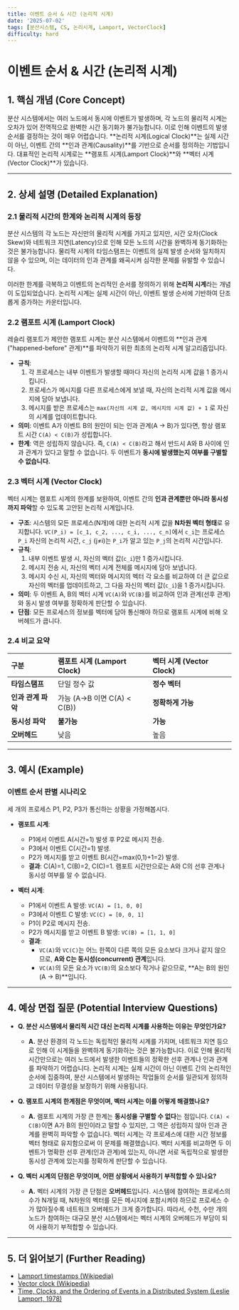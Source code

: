 ```yaml
---
title: 이벤트 순서 & 시간 (논리적 시계)
date: '2025-07-02'
tags: [분산시스템, CS, 논리시계, Lamport, VectorClock]
difficulty: hard
---
```


# 이벤트 순서 & 시간 (논리적 시계)

## 1. 핵심 개념 (Core Concept)

분산 시스템에서는 여러 노드에서 동시에 이벤트가 발생하며, 각 노드의 물리적 시계는 오차가 있어 전역적으로 완벽한 시간 동기화가 불가능합니다. 이로 인해 이벤트의 발생 순서를 결정하는 것이 매우 어렵습니다. \*\*논리적 시계(Logical Clock)\*\*는 실제 시간이 아닌, 이벤트 간의 \*\*인과 관계(Causality)\*\*를 기반으로 순서를 정의하는 기법입니다. 대표적인 논리적 시계로는 \*\*램포트 시계(Lamport Clock)\*\*와 \*\*벡터 시계(Vector Clock)\*\*가 있습니다.

______________________________________________________________________

## 2. 상세 설명 (Detailed Explanation)

### 2.1 물리적 시간의 한계와 논리적 시계의 등장

분산 시스템의 각 노드는 자신만의 물리적 시계를 가지고 있지만, 시간 오차(Clock Skew)와 네트워크 지연(Latency)으로 인해 모든 노드의 시간을 완벽하게 동기화하는 것은 불가능합니다. 물리적 시계의 타임스탬프는 이벤트의 실제 발생 순서와 일치하지 않을 수 있으며, 이는 데이터의 인과 관계를 왜곡시켜 심각한 문제를 유발할 수 있습니다.

이러한 한계를 극복하고 이벤트의 논리적인 순서를 정의하기 위해 **논리적 시계**라는 개념이 도입되었습니다. 논리적 시계는 실제 시간이 아닌, 이벤트 발생 순서에 기반하여 단조롭게 증가하는 카운터입니다.

### 2.2 램포트 시계 (Lamport Clock)

레슬리 램포트가 제안한 램포트 시계는 분산 시스템에서 이벤트의 \*\*인과 관계("happened-before" 관계)\*\*를 파악하기 위한 최초의 논리적 시계 알고리즘입니다.

- **규칙**:
  1. 각 프로세스는 내부 이벤트가 발생할 때마다 자신의 논리적 시계 값을 1 증가시킵니다.
  1. 프로세스가 메시지를 다른 프로세스에게 보낼 때, 자신의 논리적 시계 값을 메시지에 담아 보냅니다.
  1. 메시지를 받은 프로세스는 `max(자신의 시계 값, 메시지의 시계 값) + 1` 로 자신의 시계를 업데이트합니다.
- **의미**: 이벤트 A가 이벤트 B의 원인이 되는 인과 관계(A → B)가 있다면, 항상 램포트 시간 `C(A) < C(B)`가 성립합니다.
- **한계**: 역은 성립하지 않습니다. 즉, `C(A) < C(B)`라고 해서 반드시 A와 B 사이에 인과 관계가 있다고 말할 수 없습니다. 두 이벤트가 **동시에 발생했는지 여부를 구별할 수 없습니다.**

### 2.3 벡터 시계 (Vector Clock)

벡터 시계는 램포트 시계의 한계를 보완하여, 이벤트 간의 **인과 관계뿐만 아니라 동시성까지 파악**할 수 있도록 고안된 논리적 시계입니다.

- **구조**: 시스템의 모든 프로세스(N개)에 대한 논리적 시계 값을 **N차원 벡터 형태**로 유지합니다. `VC(P_i) = [c_1, c_2, ..., c_i, ..., c_n]`에서 `c_i`는 프로세스 `P_i` 자신의 논리적 시간, `c_j` (j≠i)는 `P_i`가 알고 있는 `P_j`의 논리적 시간입니다.
- **규칙**:
  1. 내부 이벤트 발생 시, 자신의 벡터 값(`c_i`)만 1 증가시킵니다.
  1. 메시지 전송 시, 자신의 벡터 시계 전체를 메시지에 담아 보냅니다.
  1. 메시지 수신 시, 자신의 벡터와 메시지의 벡터 각 요소를 비교하여 더 큰 값으로 자신의 벡터를 업데이트하고, 그 다음 자신의 벡터 값(`c_i`)을 1 증가시킵니다.
- **의미**: 두 이벤트 A, B의 벡터 시계 `VC(A)`와 `VC(B)`를 비교하여 인과 관계(선후 관계)와 동시 발생 여부를 정확하게 판단할 수 있습니다.
- **단점**: 모든 프로세스의 정보를 벡터에 담아 통신해야 하므로 램포트 시계에 비해 오버헤드가 큽니다.

### 2.4 비교 요약

| 구분               | 램포트 시계 (Lamport Clock)  | 벡터 시계 (Vector Clock) |
| :----------------- | :--------------------------- | :----------------------- |
| **타임스탬프**     | 단일 정수 값                 | **정수 벡터**            |
| **인과 관계 파악** | 가능 (A→B 이면 C(A) \< C(B)) | **정확하게 가능**        |
| **동시성 파악**    | **불가능**                   | **가능**                 |
| **오버헤드**       | 낮음                         | 높음                     |

______________________________________________________________________

## 3. 예시 (Example)

### 이벤트 순서 판별 시나리오

세 개의 프로세스 P1, P2, P3가 통신하는 상황을 가정해봅시다.

- **램포트 시계**:

  - P1에서 이벤트 A(시간=1) 발생 후 P2로 메시지 전송.
  - P3에서 이벤트 C(시간=1) 발생.
  - P2가 메시지를 받고 이벤트 B(시간=max(0,1)+1=2) 발생.
  - **결과**: C(A)=1, C(B)=2, C(C)=1. 램포트 시간만으로는 A와 C의 선후 관계나 동시성 여부를 알 수 없습니다.

- **벡터 시계**:

  - P1에서 이벤트 A 발생: `VC(A) = [1, 0, 0]`
  - P3에서 이벤트 C 발생: `VC(C) = [0, 0, 1]`
  - P1이 P2로 메시지 전송.
  - P2가 메시지를 받고 이벤트 B 발생: `VC(B) = [1, 1, 0]`
  - **결과**:
    - `VC(A)`와 `VC(C)`는 어느 한쪽이 다른 쪽의 모든 요소보다 크거나 같지 않으므로, **A와 C는 동시성(concurrent) 관계**입니다.
    - `VC(A)`의 모든 요소가 `VC(B)`의 요소보다 작거나 같으므로, \*\*A는 B의 원인(A → B)\*\*입니다.

______________________________________________________________________

## 4. 예상 면접 질문 (Potential Interview Questions)

- **Q. 분산 시스템에서 물리적 시간 대신 논리적 시계를 사용하는 이유는 무엇인가요?**

  - **A.** 분산 환경의 각 노드는 독립적인 물리적 시계를 가지며, 네트워크 지연 등으로 인해 이 시계들을 완벽하게 동기화하는 것은 불가능합니다. 이로 인해 물리적 시간만으로는 여러 노드에서 발생한 이벤트들의 정확한 선후 관계나 인과 관계를 파악하기 어렵습니다. 논리적 시계는 실제 시간이 아닌 이벤트 간의 논리적인 순서에 집중하여, 분산 시스템에서 발생하는 작업들의 순서를 일관되게 정의하고 데이터 무결성을 보장하기 위해 사용됩니다.

- **Q. 램포트 시계의 한계점은 무엇이며, 벡터 시계는 이를 어떻게 해결했나요?**

  - **A.** 램포트 시계의 가장 큰 한계는 **동시성을 구별할 수 없다**는 점입니다. `C(A) < C(B)`이면 A가 B의 원인이라고 말할 수 있지만, 그 역은 성립하지 않아 인과 관계를 완벽히 파악할 수 없습니다. 벡터 시계는 각 프로세스에 대한 시간 정보를 벡터 형태로 유지함으로써 이 문제를 해결했습니다. 벡터 시계를 비교하면 두 이벤트가 명확한 선후 관계(인과 관계)에 있는지, 아니면 서로 독립적으로 발생한 동시성 관계에 있는지를 정확하게 판단할 수 있습니다.

- **Q. 벡터 시계의 단점은 무엇이며, 어떤 상황에서 사용하기 부적합할 수 있나요?**

  - **A.** 벡터 시계의 가장 큰 단점은 **오버헤드**입니다. 시스템에 참여하는 프로세스의 수가 N개일 때, N차원의 벡터를 모든 메시지에 포함시켜야 하므로 프로세스 수가 많아질수록 네트워크 오버헤드가 크게 증가합니다. 따라서, 수천, 수만 개의 노드가 참여하는 대규모 분산 시스템에서는 벡터 시계의 오버헤드가 부담이 되어 사용하기 부적합할 수 있습니다.

______________________________________________________________________

## 5. 더 읽어보기 (Further Reading)

- [Lamport timestamps (Wikipedia)](https://en.wikipedia.org/wiki/Lamport_timestamps)
- [Vector clock (Wikipedia)](https://en.wikipedia.org/wiki/Vector_clock)
- [Time, Clocks, and the Ordering of Events in a Distributed System (Leslie Lamport, 1978)](https://lamport.azurewebsites.net/pubs/time-clocks.pdf)

